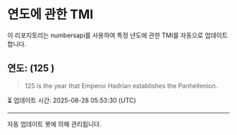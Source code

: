 
# 연도에 관한 TMI

이 리포지토리는 numbersapi를 사용하여 특정 년도에 관한 TMI를 자동으로 업데이트합니다.

## 연도: (125 )
> 125 is the year that Emperor Hadrian establishes the Panhellenion.

⏳ 업데이트 시간: 2025-08-28 05:53:30 (UTC)

---
자동 업데이트 봇에 의해 관리됩니다.

